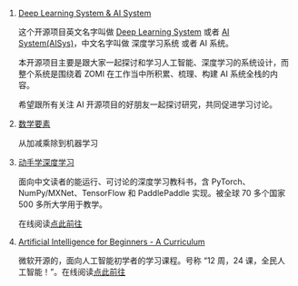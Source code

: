 1. [Deep Learning System &amp; AI System](https://chenzomi12.github.io/)

   这个开源项目英文名字叫做 [Deep Learning System](https://github.com/chenzomi12/DeepLearningSystem) 或者 [AI System(AISys)](https://github.com/chenzomi12/DeepLearningSystem)，中文名字叫做 深度学习系统 或者 AI 系统。

   本开源项目主要是跟大家一起探讨和学习人工智能、深度学习的系统设计，而整个系统是围绕着 ZOMI 在工作当中所积累、梳理、构建 AI 系统全栈的内容。

   希望跟所有关注 AI 开源项目的好朋友一起探讨研究，共同促进学习讨论。
2. [数学要素](https://github.com/Visualize-ML/Book3_Elements-of-Mathematics)

   从加减乘除到机器学习
3. [动手学深度学习](https://github.com/d2l-ai/d2l-zh)

   面向中文读者的能运行、可讨论的深度学习教科书，含 PyTorch、NumPy/MXNet、TensorFlow 和 PaddlePaddle 实现。被全球 70 多个国家 500 多所大学用于教学。

   在线阅读[点此前往](https://zh.d2l.ai/index.html)
4. [Artificial Intelligence for Beginners - A Curriculum](https://github.com/microsoft/AI-For-Beginners)

    微软开源的，面向人工智能初学者的学习课程。号称 “12 周，24 课，全民人工智能！”。在线阅读[点此前往](https://microsoft.github.io/AI-For-Beginners/)

  
